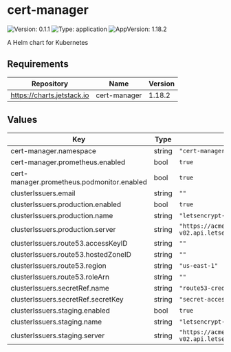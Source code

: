 # cert-manager

![Version: 0.1.1](https://img.shields.io/badge/Version-0.1.1-informational?style=flat-square) ![Type: application](https://img.shields.io/badge/Type-application-informational?style=flat-square) ![AppVersion: 1.18.2](https://img.shields.io/badge/AppVersion-1.18.2-informational?style=flat-square)

A Helm chart for Kubernetes

## Requirements

| Repository | Name | Version |
|------------|------|---------|
| https://charts.jetstack.io | cert-manager | 1.18.2 |

## Values

| Key | Type | Default | Description |
|-----|------|---------|-------------|
| cert-manager.namespace | string | `"cert-manager"` |  |
| cert-manager.prometheus.enabled | bool | `true` |  |
| cert-manager.prometheus.podmonitor.enabled | bool | `true` |  |
| clusterIssuers.email | string | `""` |  |
| clusterIssuers.production.enabled | bool | `true` |  |
| clusterIssuers.production.name | string | `"letsencrypt-prod"` |  |
| clusterIssuers.production.server | string | `"https://acme-v02.api.letsencrypt.org/directory"` |  |
| clusterIssuers.route53.accessKeyID | string | `""` |  |
| clusterIssuers.route53.hostedZoneID | string | `""` |  |
| clusterIssuers.route53.region | string | `"us-east-1"` |  |
| clusterIssuers.route53.roleArn | string | `""` |  |
| clusterIssuers.secretRef.name | string | `"route53-credentials"` |  |
| clusterIssuers.secretRef.secretKey | string | `"secret-access-key"` |  |
| clusterIssuers.staging.enabled | bool | `true` |  |
| clusterIssuers.staging.name | string | `"letsencrypt-staging"` |  |
| clusterIssuers.staging.server | string | `"https://acme-staging-v02.api.letsencrypt.org/directory"` |  |

